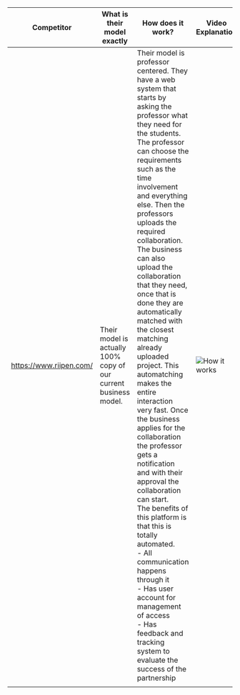 
| Competitor              | What is their model exactly                                      | How does it work?                                                                                                                                                                                                                                                                                                                                                                                                                                                                                                                                                                                                                                                                                                                                                                                                                                                                                        | Video Explanation                                          | Scale                                                                              | Action Steps                                                                                                                                                                |
| ----------------------- | ---------------------------------------------------------------- | -------------------------------------------------------------------------------------------------------------------------------------------------------------------------------------------------------------------------------------------------------------------------------------------------------------------------------------------------------------------------------------------------------------------------------------------------------------------------------------------------------------------------------------------------------------------------------------------------------------------------------------------------------------------------------------------------------------------------------------------------------------------------------------------------------------------------------------------------------------------------------------------------------- | ---------------------------------------------------------- | ---------------------------------------------------------------------------------- | --------------------------------------------------------------------------------------------------------------------------------------------------------------------------- |
| https://www.riipen.com/ | Their model is actually 100% copy of our current business model. | Their model is professor centered. They have a web system that starts by asking the professor what they need for the students. The professor can choose the requirements such as the time involvement and everything else. Then the professors uploads the required collaboration.<br>The business can also upload the collaboration that they need, once that is done they are automatically matched with the closest matching already uploaded project. This automatching makes the entire interaction very fast. Once the business applies for the collaboration the professor gets a notification and with their approval the collaboration can start.<br>The benefits of this platform is that this is totally automated.<br>- All communication happens through it<br>- Has user account for management of access<br>- Has feedback and tracking system to evaluate the success of the partnership | ![How it works](https://youtu.be/fvAmCHzyGXo?t=2183)  <br> | They consistently manage ~3,500 active projects and collaborate with ~40,000 SMEs. | Their approach mirrors ours but is far superior. We can’t compete in this niche long-term. Once they expand to Europe, our business is at risk without significant changes. |
|                         |                                                                  |                                                                                                                                                                                                                                                                                                                                                                                                                                                                                                                                                                                                                                                                                                                                                                                                                                                                                                          |                                                            |                                                                                    |                                                                                                                                                                             |
